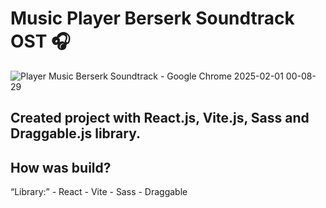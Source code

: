 # Music Player Berserk Soundtrack OST 🎧
![Player Music Berserk Soundtrack - Google Chrome 2025-02-01 00-08-29](https://github.com/user-attachments/assets/9d1de541-d0de-456c-a537-98d54d90d0f9)

## Created project with React.js, Vite.js, Sass and Draggable.js library.

## How was build?
<p style-"width: 200px; text-align: start">
<span><q>Library:</q></span>
  - React
  - Vite
  - Sass
  - Draggable
</p>
